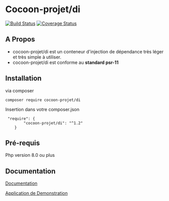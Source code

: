 # Cocoon-projet/di

[![Build Status](https://travis-ci.org/cocoon-projet/di.svg?branch=master)](https://travis-ci.org/cocoon-projet/di) [![Coverage Status](https://coveralls.io/repos/github/cocoon-projet/di/badge.svg?branch=master)](https://coveralls.io/github/cocoon-projet/di?branch=master)

## A Propos

* cocoon-projet/di est un conteneur d'injection de dépendance très léger et très simple à utiliser.
* cocoon-projet/di est conforme au **standard psr-11**

## Installation

via composer
```
composer require cocoon-projet/di
```

Insertion dans votre composer.json

```
 "require": {
        "cocoon-projet/di": "^1.2"
    }
```
## Pré-requis

Php version 8.0 ou plus

## Documentation

[Documentation](https://github.com/cocoon-projet/di/blob/master/docs/README.md)

[Application de Demonstration](https://github.com/cocoon-projet/di-app-demo)



